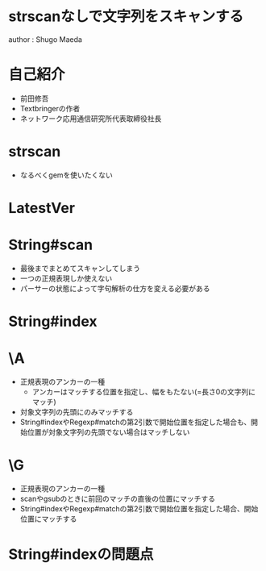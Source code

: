 # strscanなしで文字列をスキャンする

author
:   Shugo Maeda

# 自己紹介

* 前田修吾
* Textbringerの作者
* ネットワーク応用通信研究所代表取締役社長

# strscan

* なるべくgemを使いたくない

# LatestVer

# String#scan

* 最後までまとめてスキャンしてしまう
* 一つの正規表現しか使えない
* パーサーの状態によって字句解析の仕方を変える必要がある

# String#index

# \A

* 正規表現のアンカーの一種
    * アンカーはマッチする位置を指定し、幅をもたない(=長さ0の文字列にマッチ)
* 対象文字列の先頭にのみマッチする
* String#indexやRegexp#matchの第2引数で開始位置を指定した場合も、開始位置が対象文字列の先頭でない場合はマッチしない

# \G

* 正規表現のアンカーの一種
* scanやgsubのときに前回のマッチの直後の位置にマッチする
* String#indexやRegexp#matchの第2引数で開始位置を指定した場合、開始位置にマッチする

# String#indexの問題点

